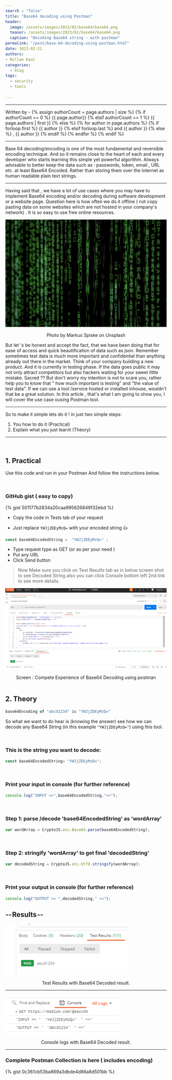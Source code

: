 ```yaml
---
search : "false"
title: "Base64 decoding using Postman"
header:
  image: /assets/images/2023/02/base64/base64.png
  teaser: /assets/images/2023/02/base64/base64.png
  caption: "Decoding Base64 string - with postman"
permalink: "/post/base-64-decoding-using-postman.html"
date: 2023-02-21
authors:
- Millan Kaul
categories:
  - blog
tags:
  - security
  - tools
  
---
```


<hr>
<p>
 Written by -
{% assign authorCount = page.authors | size %}
{% if authorCount == 0 %}
   {{ page.author}}
{% elsif authorCount == 1 %}
    {{ page.authors | first }}         
{% else %}
    {% for author in page.authors %}
        {% if forloop.first %}
            {{ author }}
        {% elsif forloop.last %}
            and {{ author }}
        {% else %}
            , {{ author }}
        {% endif %}
    {% endfor %}
{% endif %}
</p>

<hr>


Base 64 decoding/encoding is one of the most fundamental and reversible encoding technique. And so it remains close to the heart of each and every developer who starts learning this simple yet powerful algorithm.
Always advisable to better keep the data such as : passwords, token, email , URL etc. at least Base64 Encoded. Rather than storing them over the internet as human readable plain text strings.

<hr>

Having said that , we have a lot of use cases where you may have to implement Base64 encoding and/or decoding during software development or a website page.
Question here is how often we do it offline ( not copy pasting data on some websites which are not hosted in your company's network) .
It is so easy to use free online resources.

![base64 matrix image](/assets/images/2023/02/base64/base64_matrix.png)
<figcaption align = "center">Photo by Markus Spiske on Unsplash</figcaption> 


But let 's be honest and accept the fact, that we have been doing that for ease of access and quick beautification of data such as json.
Remember sometimes test data is much more important and confidential than anything already out there in the market.
Think of your company building a new product. And it is currently in testing phase. If the data goes public it may not only attract competitors but also hackers waiting for your sweet little mistake.
Sacred ?? But don't worry my intention is not to scare you, rather help you to know that " how much important is testing" and "the value of test data". If we can use a tool /service hosted or installed inhouse, wouldn't that be a great solution. In this article , that's what I am going to show you, I will cover the use case ousing Postman tool.

<hr>


So to make it simple lets do it ! in just two simple steps:
1. You how to do it (Practical)
2. Explain what you just learnt (Theory)


<hr>

<br>

## 1. Practical
Use this code and run in your Postman
And follow the instructions below.

<br>

### GitHub gist ( easy to copy)

{% gist 501177b2834a20caa995626849f32ebd %}


- Copy the code in Tests tab of your request

* Just replace `YWJjZDEyMzQ=` with your encoded string :+1:

```javascript
const base64EncodedString =  "YWJjZDEyMzQ=" ; 
```

- Type request type as GET (or as per your need )
- Put any URL
- Click Send button


> Now Make sure you click on Test Results tab as in below screen shot to see Decoded String also you can click Console bottom left 2nd link to see more details.

 
![base64 Postman ui decoding screenshot](/assets/images/2023/02/base64/base64_postman_ui.png)
<figcaption align = "center">Screen : Compete Experience of Base64 Decoding using postman</figcaption> 



<br>

## 2. Theory


```javascript
base64Encoding of "abcd1234" is "YWJjZDEyMzQ="
```

So what we want to do hear is (knowing the answer) see how we can decode any Base64 String (in this example `"YWJjZDEyMzQ="`) using this tool.


<br>

### This is the string you want to decode:


```javascript
const base64EncodedString= "YWJjZDEyMzQ=";
```


<br>

### Print your input in console (for further reference)

```javascript
console.log("INPUT >>",base64EncodedString,"<<");
```



<br>

### Step 1: parse /decode 'base64EncodedString' as 'wordArray'

```javascript
var wordArray = CryptoJS.enc.Base64.parse(base64EncodedString);
```


<br>

### Step 2: stringify 'wordArray' to get final 'decodedString'

```javascript
var decodedString = CryptoJS.enc.Utf8.stringify(wordArray);
```

<br>

### Print your output in console (for further reference)

```javascript
console.log("OUTPUT >> ",decodedString," <<");
```

## -- Results --


![Test Results with Base64 Decoded result.](/assets/images/2023/02/base64/base64_pm_result_tab.png)
<figcaption align = "center">Test Results with Base64 Decoded result.</figcaption> 


<hr>


![Console logs with Base64 Decoded result.](/assets/images/2023/02/base64/base64_pm_console_tab.png)
<figcaption align = "center">Console logs with Base64 Decoded result.</figcaption> 


<hr>





### Complete Postman Collection is here ( includes encoding)


{% gist 0c361cb53ba869a3dbde4d86a8d501bb %}


